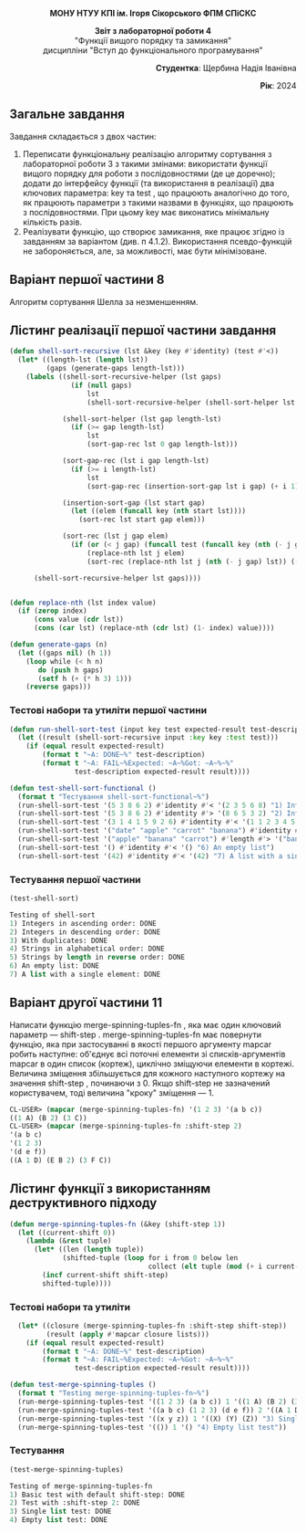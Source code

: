 <p align="center"><b>МОНУ НТУУ КПІ ім. Ігоря Сікорського ФПМ СПіСКС</b></p>
<p align="center">
<b>Звіт з лабораторної роботи 4</b><br/>
"Функції вищого порядку та замикання"<br/>
дисципліни "Вступ до функціонального програмування"
</p>
<p align="right"><b>Студентка</b>: Щербина Надія Іванівна</p>
<p align="right"><b>Рік</b>: 2024</p>

## Загальне завдання
Завдання складається з двох частин:
1. Переписати функціональну реалізацію алгоритму сортування з лабораторної
   роботи 3 з такими змінами:
   використати функції вищого порядку для роботи з послідовностями (де це
   доречно);
   додати до інтерфейсу функції (та використання в реалізації) два ключових
   параметра: key та test , що працюють аналогічно до того, як працюють
   параметри з такими назвами в функціях, що працюють з послідовностями. При
   цьому key має виконатись мінімальну кількість разів.
2. Реалізувати функцію, що створює замикання, яке працює згідно із завданням за
   варіантом (див. п 4.1.2). Використання псевдо-функцій не забороняється, але, за
   можливості, має бути мінімізоване.

## Варіант першої частини 8
Алгоритм сортування Шелла за незменшенням.

## Лістинг реалізації першої частини завдання
```lisp
(defun shell-sort-recursive (lst &key (key #'identity) (test #'<))
  (let* ((length-lst (length lst))
         (gaps (generate-gaps length-lst)))
    (labels ((shell-sort-recursive-helper (lst gaps)
               (if (null gaps)
                   lst
                   (shell-sort-recursive-helper (shell-sort-helper lst (car gaps) length-lst) (cdr gaps))))

             (shell-sort-helper (lst gap length-lst)
               (if (>= gap length-lst)
                   lst
                   (sort-gap-rec lst 0 gap length-lst)))

             (sort-gap-rec (lst i gap length-lst)
               (if (>= i length-lst)
                   lst
                   (sort-gap-rec (insertion-sort-gap lst i gap) (+ i 1) gap length-lst)))

             (insertion-sort-gap (lst start gap)
               (let ((elem (funcall key (nth start lst))))
                 (sort-rec lst start gap elem)))

             (sort-rec (lst j gap elem)
               (if (or (< j gap) (funcall test (funcall key (nth (- j gap) lst)) elem))
                   (replace-nth lst j elem)
                   (sort-rec (replace-nth lst j (nth (- j gap) lst)) (- j gap) gap elem))))

      (shell-sort-recursive-helper lst gaps))))


(defun replace-nth (lst index value)
  (if (zerop index)
      (cons value (cdr lst))
      (cons (car lst) (replace-nth (cdr lst) (1- index) value))))

(defun generate-gaps (n)
  (let ((gaps nil) (h 1))
    (loop while (< h n)
       do (push h gaps)
       (setf h (+ (* h 3) 1)))
    (reverse gaps)))
```

### Тестові набори та утиліти першої частини
```lisp
(defun run-shell-sort-test (input key test expected-result test-description)
  (let ((result (shell-sort-recursive input :key key :test test)))
    (if (equal result expected-result)
        (format t "~A: DONE~%" test-description)
        (format t "~A: FAIL~%Expected: ~A~%Got: ~A~%~%"
                test-description expected-result result))))

(defun test-shell-sort-functional ()
  (format t "Тестування shell-sort-functional~%")
  (run-shell-sort-test '(5 3 8 6 2) #'identity #'< '(2 3 5 6 8) "1) Integers in ascending order")
  (run-shell-sort-test '(5 3 8 6 2) #'identity #'> '(8 6 5 3 2) "2) Integers in descending order")
  (run-shell-sort-test '(3 1 4 1 5 9 2 6) #'identity #'< '(1 1 2 3 4 5 6 9) "3) With duplicates")
  (run-shell-sort-test '("date" "apple" "carrot" "banana") #'identity #'string< '("apple" "banana" "carrot" "date") "4) Strings in alphabetical order")
  (run-shell-sort-test '("apple" "banana" "carrot") #'length #'> '("banana" "carrot" "apple") "5) Strings by length in reverse order")
  (run-shell-sort-test '() #'identity #'< '() "6) An empty list")
  (run-shell-sort-test '(42) #'identity #'< '(42) "7) A list with a single element"))

```
### Тестування першої частини
```lisp
(test-shell-sort)

Testing of shell-sort
1) Integers in ascending order: DONE
2) Integers in descending order: DONE
3) With duplicates: DONE
4) Strings in alphabetical order: DONE
5) Strings by length in reverse order: DONE
6) An empty list: DONE
7) A list with a single element: DONE
```

## Варіант другої частини 11
Написати функцію merge-spinning-tuples-fn , яка має один ключовий параметр —
shift-step . merge-spinning-tuples-fn має повернути функцію, яка при застосуванні в
якості першого аргументу mapcar робить наступне: об'єднує всі поточні елементи зі
списків-аргументів mapcar в один список (кортеж), циклічно зміщуючи елементи в
кортежі. Величина зміщення збільшується для кожного наступного кортежу на значення
shift-step , починаючи з 0. Якщо shift-step не зазначений користувачем, тоді
величина "кроку" зміщення — 1.
```lisp
CL-USER> (mapcar (merge-spinning-tuples-fn) '(1 2 3) '(a b c))
((1 A) (B 2) (3 C))
CL-USER> (mapcar (merge-spinning-tuples-fn :shift-step 2)
'(a b c)
'(1 2 3)
'(d e f))
((A 1 D) (E B 2) (3 F C))
```

## Лістинг функції з використанням деструктивного підходу
```lisp
(defun merge-spinning-tuples-fn (&key (shift-step 1))
  (let ((current-shift 0))
    (lambda (&rest tuple)
      (let* ((len (length tuple))
             (shifted-tuple (loop for i from 0 below len
                                  collect (elt tuple (mod (+ i current-shift) len)))))
        (incf current-shift shift-step)
        shifted-tuple))))        
```
### Тестові набори та утиліти
```lisp
  (let* ((closure (merge-spinning-tuples-fn :shift-step shift-step))
         (result (apply #'mapcar closure lists)))
    (if (equal result expected-result)
        (format t "~A: DONE~%" test-description)
        (format t "~A: FAIL~%Expected: ~A~%Got: ~A~%~%"
                test-description expected-result result))))

(defun test-merge-spinning-tuples ()
  (format t "Testing merge-spinning-tuples-fn~%")
  (run-merge-spinning-tuples-test '((1 2 3) (a b c)) 1 '((1 A) (B 2) (3 C)) "1) Basic test with default shift-step")
  (run-merge-spinning-tuples-test '((a b c) (1 2 3) (d e f)) 2 '((A 1 D) (E B 2) (3 F C)) "2) Test with :shift-step 2")
  (run-merge-spinning-tuples-test '((x y z)) 1 '((X) (Y) (Z)) "3) Single list test")
  (run-merge-spinning-tuples-test '(()) 1 '() "4) Empty list test"))
```

### Тестування
```lisp
(test-merge-spinning-tuples)

Testing of merge-spinning-tuples-fn
1) Basic test with default shift-step: DONE
2) Test with :shift-step 2: DONE
3) Single list test: DONE
4) Empty list test: DONE
```
